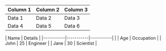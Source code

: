 | Column 1 | Column 2 | Column 3 |
|-----------|-----------|-----------|
| Data 1    | Data 2    | Data 3    |
| Data 4    | Data 5    | Data 6    |



| Name |       Details           |
|-----------|-----------|-----------|
|      | Age        | Occupation |
| John | 25         | Engineer   |
| Jane | 30         | Scientist  |
